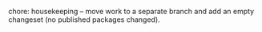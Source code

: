 ---
---

chore: housekeeping – move work to a separate branch and add an empty changeset (no published packages changed).
